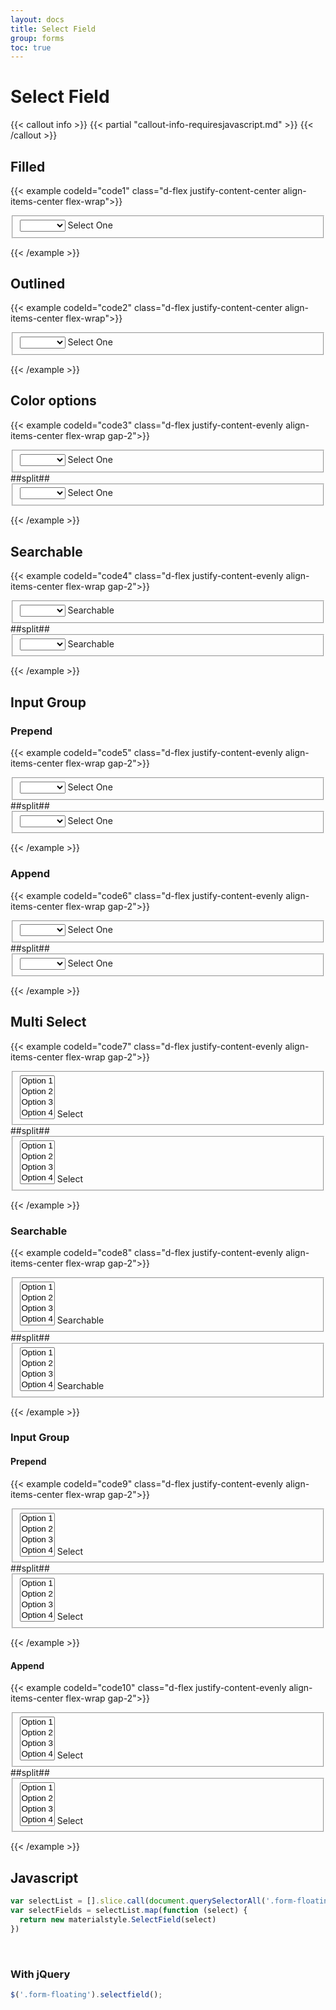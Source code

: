 ```yaml
---
layout: docs
title: Select Field
group: forms
toc: true
---
```


# Select Field

{{< callout info >}}
{{< partial "callout-info-requiresjavascript.md" >}}
{{< /callout >}}

## Filled
{{< example codeId="code1" class="d-flex justify-content-center align-items-center flex-wrap">}}

<fieldset class="form-floating">
  <select class="form-select">
    <option value=""></option>
    <option value="1">Option 1</option>
    <option value="2">Option 2</option>
    <option value="3">Option 3</option>
    <option value="4">Option 4</option>
  </select>
  <label>Select One</label>
</fieldset>

{{< /example >}}

## Outlined

{{< example codeId="code2" class="d-flex justify-content-center align-items-center flex-wrap">}}

<fieldset class="form-floating form-floating--outlined">
  <select class="form-select">
    <option value=""></option>
    <option value="1">Option 1</option>
    <option value="2">Option 2</option>
    <option value="3">Option 3</option>
    <option value="4">Option 4</option>
  </select>
  <label>Select One</label>
</fieldset>

{{< /example >}}

## Color options
{{< example codeId="code3" class="d-flex justify-content-evenly align-items-center flex-wrap gap-2">}}

<fieldset class="form-floating base-purple primary-pink">
  <select class="form-select">
    <option value=""></option>
    <option value="1">Option 1</option>
    <option value="2">Option 2</option>
    <option value="3">Option 3</option>
    <option value="4">Option 4</option>
  </select>
  <label>Select One</label>
</fieldset>
##split##
<fieldset class="form-floating form-floating--outlined base-purple primary-pink">
  <select class="form-select">
    <option value=""></option>
    <option value="1">Option 1</option>
    <option value="2">Option 2</option>
    <option value="3">Option 3</option>
    <option value="4">Option 4</option>
  </select>
  <label>Select One</label>
</fieldset>
        
{{< /example >}}

## Searchable
{{< example codeId="code4" class="d-flex justify-content-evenly align-items-center flex-wrap gap-2">}}

<fieldset class="form-floating searchable">
  <select class="form-select">
    <option value=""></option>
    <option value="1">Option 1</option>
    <option value="2">Option 2</option>
    <option value="3">Option 3</option>
    <option value="4">Option 4</option>
  </select>
  <label>Searchable</label>
</fieldset>
##split##
<fieldset class="form-floating form-floating--outlined searchable">
  <select class="form-select">
    <option value=""></option>
    <option value="1">Option 1</option>
    <option value="2">Option 2</option>
    <option value="3">Option 3</option>
    <option value="4">Option 4</option>
  </select>
  <label>Searchable</label>
</fieldset>
        
{{< /example >}}

## Input Group
### Prepend
{{< example codeId="code5" class="d-flex justify-content-evenly align-items-center flex-wrap gap-2">}}

<div class="input-group">
  <fieldset class="form-floating">
    <select class="form-select">
      <option value=""></option>
      <option value="1">Option 1</option>
      <option value="2">Option 2</option>
      <option value="3">Option 3</option>
      <option value="4">Option 4</option>
    </select>
    <label>Select One</label>
  </fieldset>
  <div class="input-group-text prepend">
    <i class="bi bi-star-fill"></i>
  </div>
</div>
##split##
<div class="input-group">
  <fieldset class="form-floating form-floating--outlined">
    <select class="form-select">
      <option value=""></option>
      <option value="1">Option 1</option>
      <option value="2">Option 2</option>
      <option value="3">Option 3</option>
      <option value="4">Option 4</option>
    </select>
    <label>Select One</label>
  </fieldset>
  <div class="input-group-text prepend">
    <i class="bi bi-star-fill"></i>
  </div>
</div>
        
{{< /example >}}

### Append
{{< example codeId="code6" class="d-flex justify-content-evenly align-items-center flex-wrap gap-2">}}

<div class="input-group">
  <fieldset class="form-floating">
    <select class="form-select">
      <option value=""></option>
      <option value="1">Option 1</option>
      <option value="2">Option 2</option>
      <option value="3">Option 3</option>
      <option value="4">Option 4</option>
    </select>
    <label>Select One</label>
  </fieldset>
  <div class="input-group-text append">
    <i class="bi bi-star-fill"></i>
  </div>
</div>
##split##
<div class="input-group">
  <fieldset class="form-floating form-floating--outlined">
    <select class="form-select">
      <option value=""></option>
      <option value="1">Option 1</option>
      <option value="2">Option 2</option>
      <option value="3">Option 3</option>
      <option value="4">Option 4</option>
    </select>
    <label>Select One</label>
  </fieldset>
  <div class="input-group-text append">
    <i class="bi bi-star-fill"></i>
  </div>
</div>
        
{{< /example >}}

## Multi Select
{{< example codeId="code7" class="d-flex justify-content-evenly align-items-center flex-wrap gap-2">}}

<fieldset class="form-floating multi-select">
  <select class="form-select" name="cars[]" multiple>
    <option value="1">Option 1</option>
    <option value="2">Option 2</option>
    <option value="3">Option 3</option>
    <option value="4">Option 4</option>
  </select>
  <label>Select</label>
</fieldset>
##split##
<fieldset class="form-floating form-floating--outlined multi-select">
  <select class="form-select" name="cars[]" multiple>
    <option value="1">Option 1</option>
    <option value="2">Option 2</option>
    <option value="3">Option 3</option>
    <option value="4">Option 4</option>
  </select>
  <label>Select</label>
</fieldset>

{{< /example >}}

### Searchable
{{< example codeId="code8" class="d-flex justify-content-evenly align-items-center flex-wrap gap-2">}}

<fieldset class="form-floating multi-select searchable">
  <select class="form-select" name="cars[]" multiple>
    <option value="1">Option 1</option>
    <option value="2">Option 2</option>
    <option value="3">Option 3</option>
    <option value="4">Option 4</option>
  </select>
  <label>Searchable</label>
</fieldset>
##split##
<fieldset class="form-floating form-floating--outlined multi-select searchable">
  <select class="form-select" name="cars[]" multiple>
    <option value="1">Option 1</option>
    <option value="2">Option 2</option>
    <option value="3">Option 3</option>
    <option value="4">Option 4</option>
  </select>
  <label>Searchable</label>
</fieldset>

{{< /example >}}

### Input Group
#### Prepend
{{< example codeId="code9" class="d-flex justify-content-evenly align-items-center flex-wrap gap-2">}}

<div class="input-group">
  <fieldset class="form-floating multi-select">
    <select class="form-select" name="cars[]" multiple>
      <option value="1">Option 1</option>
      <option value="2">Option 2</option>
      <option value="3">Option 3</option>
      <option value="4">Option 4</option>
    </select>
    <label>Select</label>
  </fieldset>
  <div class="input-group-text prepend">
    <i class="bi bi-star-fill"></i>
  </div>
</div>
##split##
<div class="input-group">
  <fieldset class="form-floating form-floating--outlined multi-select">
    <select class="form-select" name="cars[]" multiple>
      <option value="1">Option 1</option>
      <option value="2">Option 2</option>
      <option value="3">Option 3</option>
      <option value="4">Option 4</option>
    </select>
    <label>Select</label>
  </fieldset>
  <div class="input-group-text prepend">
    <i class="bi bi-star-fill"></i>
  </div>
</div>

{{< /example >}}

#### Append
{{< example codeId="code10" class="d-flex justify-content-evenly align-items-center flex-wrap gap-2">}}

<div class="input-group">
  <fieldset class="form-floating multi-select">
    <select class="form-select" name="cars[]" multiple>
      <option value="1">Option 1</option>
      <option value="2">Option 2</option>
      <option value="3">Option 3</option>
      <option value="4">Option 4</option>
    </select>
    <label>Select</label>
  </fieldset>
  <div class="input-group-text append">
    <i class="bi bi-star-fill"></i>
  </div>
</div>
##split##
<div class="input-group">
  <fieldset class="form-floating form-floating--outlined multi-select">
    <select class="form-select" name="cars[]" multiple>
      <option value="1">Option 1</option>
      <option value="2">Option 2</option>
      <option value="3">Option 3</option>
      <option value="4">Option 4</option>
    </select>
    <label>Select</label>
  </fieldset>
  <div class="input-group-text append">
    <i class="bi bi-star-fill"></i>
  </div>
</div>

{{< /example >}}

## Javascript
```javascript
var selectList = [].slice.call(document.querySelectorAll('.form-floating'))
var selectFields = selectList.map(function (select) {
  return new materialstyle.SelectField(select)
})
```

<br>

### With jQuery
```javascript
$('.form-floating').selectfield();
```
